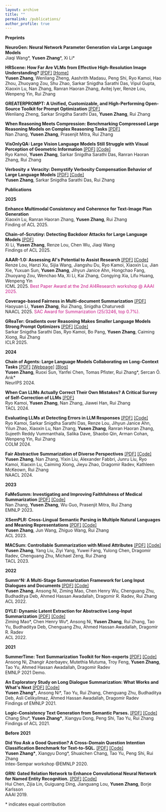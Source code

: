 ```yaml
---
layout: archive
title: ""
permalink: /publications/
author_profile: true
---
```

**Preprints**

**NeuroGen: Neural Network Parameter Generation via Large Language Models** \
Jiaqi Wang\*, **Yusen Zhang**\*, Xi Li\*

**HRScene: How Far Are VLMs from Effective High-Resolution Image Understanding?** [\[PDF\]](https://arxiv.org/pdf/2504.18406) [\[Home\]](https://yszh8.github.io/hrscene/)\
**Yusen Zhang**, Wenliang Zheng, Aashrith Madasu, Peng Shi, Ryo Kamoi, Hao Zhou, Zhuoyang Zou, Shu Zhao, Sarkar Snigdha Sarathi Das, Vipul Gupta, Xiaoxin Lu, Nan Zhang, Ranran Haoran Zhang, Avitej Iyer, Renze Lou, Wenpeng Yin, Rui Zhang 
 
**GREATERPROMPT: A Unified, Customizable, and High-Performing Open-Source Toolkit for Prompt Optimization** [\[PDF\]](https://arxiv.org/pdf/2504.02010) \
Wenliang Zheng, Sarkar Snigdha Sarathi Das, **Yusen Zhang**, Rui Zhang 

**When Reasoning Meets Compression: Benchmarking Compressed Large Reasoning Models on Complex Reasoning Tasks** [\[PDF\]](https://arxiv.org/pdf/2504.02010?) \
Nan Zhang, **Yusen Zhang**, Prasenjit Mitra, Rui Zhang 

**VisOnlyQA: Large Vision Language Models Still Struggle with Visual Perception of Geometric Information** [\[PDF\]](https://arxiv.org/abs/2412.00947) [\[Code\]](https://github.com/psunlpgroup/VisOnlyQA)\
Ryo Kamoi, **Yusen Zhang**, Sarkar Snigdha Sarathi Das, Ranran Haoran Zhang, Rui Zhang 

**Verbosity ≠ Veracity: Demystify Verbosity Compensation Behavior of Large Language Models** [\[PDF\]](https://arxiv.org/abs/2411.07858) [\[Code\]](https://github.com/psunlpgroup/VerbosityLLM)\
**Yusen Zhang**, Sarkar Snigdha Sarathi Das, Rui Zhang 

**Publications**

**2025**

**Enhance Multimodal Consistency and Coherence for Text-Image Plan Generation** \
Xiaoxin Lu, Ranran Haoran Zhang, **Yusen Zhang**, Rui Zhang \
Finding of ACL 2025.

**Chain-of-Scrutiny: Detecting Backdoor Attacks for Large Language Models** [\[PDF\]](https://arxiv.org/pdf/2406.05948) \
Xi Li, **Yusen Zhang**, Renze Lou, Chen Wu, Jiaqi Wang  \
Findings of ACL 2025.

**AAAR-1.0: Assessing AI's Potential to Assist Research** [\[PDF\]](https://arxiv.org/pdf/2410.22394) [\[Code\]](https://github.com/RenzeLou/AAAR-1.0/tree/main) \
Renze Lou, Hanzi Xu, Sijia Wang, Jiangshu Du, Ryo Kamoi, Xiaoxin Lu, Jian Xie, Yuxuan Sun, **Yusen Zhang**, Jihyun Janice Ahn, Hongchao Fang, Zhuoyang Zou, Wenchao Ma, Xi Li, Kai Zhang, Congying Xia, Lifu Huang, Wenpeng Yin \
ICML 2025. <span style="color:#c71585;"> Best Paper Award at the 2nd AI4Research workshop @ AAAI 2025.</span>

**Coverage-based Fairness in Multi-document Summarization** [\[PDF\]](https://arxiv.org/pdf/2412.08795) \
Haoyuan Li, **Yusen Zhang**, Rui Zhang, Snigdha Chaturvedi \
NAACL 2025. <span style="color:#c71585;"> SAC Award for Summarization (25/3246, top 0.7%).</span>

**GReaTer: Gradients over Reasoning Makes Smaller Language Models Strong Prompt Optimizers** [\[PDF\]](https://arxiv.org/pdf/2412.09722) [\[Code\]](https://github.com/psunlpgroup/GreaTer) \
Sarkar Snigdha Sarathi Das, Ryo Kamoi, Bo Pang, **Yusen Zhang**, Caiming Xiong, Rui Zhang \
ICLR 2025.

**2024**

**Chain of Agents: Large Language Models Collaborating on Long-Context Tasks** [\[PDF\]](https://arxiv.org/pdf/2406.02818) [\[Webpage\]](https://yszh8.github.io/chain-of-agents/) [\[Blog\]](https://research.google/blog/chain-of-agents-large-language-models-collaborating-on-long-context-tasks/)\
**Yusen Zhang**, Ruoxi Sun, Yanfei Chen, Tomas Pfister, Rui Zhang\*, Sercan Ö. Arık* \
NeurIPS 2024.

**When Can LLMs Actually Correct Their Own Mistakes? A Critical Survey of Self-Correction of LLMs** [\[PDF\]](https://arxiv.org/pdf/2406.01297) \
Ryo Kamoi, **Yusen Zhang**, Nan Zhang, Jiawei Han, Rui Zhang \
TACL 2024.

**Evaluating LLMs at Detecting Errors in LLM Responses** [\[PDF\]](https://arxiv.org/pdf/2404.03602) [\[Code\]](https://github.com/psunlpgroup/ReaLMistake) \
Ryo Kamoi, Sarkar Snigdha Sarathi Das, Renze Lou, Jihyun Janice Ahn, Yilun Zhao, Xiaoxin Lu, Nan Zhang, **Yusen Zhang**, Ranran Haoran Zhang, Sujeeth Reddy Vummanthala, Salika Dave, Shaobo Qin, Arman Cohan, Wenpeng Yin, Rui Zhang \
COLM 2024.

**Fair Abstractive Summarization of Diverse Perspectives** [\[PDF\]](https://arxiv.org/pdf/2311.07884.pdf) [\[Code\]](https://github.com/psunlpgroup/FairSumm) \
**Yusen Zhang**, Nan Zhang, Yixin Liu, Alexander Fabbri, Junru Liu, Ryo Kamoi, Xiaoxin Lu, Caiming Xiong, Jieyu Zhao, Dragomir Radev, Kathleen McKeown, Rui Zhang \
NAACL 2024.


**2023**

**FaMeSumm: Investigating and Improving Faithfulness of Medical Summarization** [\[PDF\]](https://arxiv.org/pdf/2311.02271.pdf) [\[Code\]](https://github.com/psunlpgroup/FaMeSumm) \
Nan Zhang, **Yusen Zhang**, Wu Guo, Prasenjit Mitra, Rui Zhang \
EMNLP 2023.

**XSemPLR: Cross-Lingual Semantic Parsing in Multiple Natural Languages and Meaning Representations** [\[PDF\]](https://arxiv.org/pdf/2306.04085.pdf) [\[Code\]](https://github.com/psunlpgroup/XSemPLR) \
**Yusen Zhang**, Jun Wang, Zhiguo Wang, Rui Zhang\
ACL 2023.

**MACSum: Controllable Summarization with Mixed Attributes** [\[PDF\]](https://arxiv.org/pdf/2211.05041.pdf) [\[Code\]](https://github.com/psunlpgroup/MACSum)\
**Yusen Zhang**, Yang Liu, Ziyi Yang, Yuwei Fang, Yulong Chen, Dragomir Radev, Chenguang Zhu, Michael Zeng, Rui Zhang\
TACL 2023.


**2022**

**Summ^N: A Multi-Stage Summarization Framework for Long Input Dialogues and Documents** [\[PDF\]](https://arxiv.org/pdf/2110.10150.pdf) [\[Code\]](https://github.com/psunlpgroup/Summ-N)\
**Yusen Zhang**, Ansong Ni, Ziming Mao, Chen Henry Wu, Chenguang Zhu, Budhaditya Deb, Ahmed Hassan Awadallah, Dragomir R. Radev, Rui Zhang\
ACL 2022.

**DYLE: Dynamic Latent Extraction for Abstractive Long-Input Summarization** [\[PDF\]](https://arxiv.org/pdf/2110.08168.pdf) [\[Code\]](https://github.com/Yale-LILY/DYLE)\
Ziming Mao\*, Chen Henry Wu\*, Ansong Ni, **Yusen Zhang**, Rui Zhang, Tao Yu, Budhaditya Deb, Chenguang Zhu, Ahmed Hassan Awadallah, Dragomir R. Radev\
ACL 2022.


**2021**

**SummerTime: Text Summarization Toolkit for Non-experts**  [\[PDF\]](https://arxiv.org/pdf/2108.12738.pdf) [\[Code\]](https://github.com/Yale-LILY/SummerTime)\
Ansong Ni, Zhangir Azerbayev, Mutethia Mutuma, Troy Feng, **Yusen Zhang**, Tao Yu, Ahmed Hassan Awadallah, Dragomir Radev\
EMNLP 2021 Demo.

**An Exploratory Study on Long Dialogue Summarization: What Works and What's Next** [\[PDF\]](https://arxiv.org/pdf/2109.04609.pdf) [\[Code\]](https://github.com/chatc/LongDialSumm)\
**Yusen Zhang\***, Ansong Ni\*, Tao Yu, Rui Zhang, Chenguang Zhu, Budhaditya Deb, Asli Celikyilmaz, Ahmed Hassan Awadallah, Dragomir Radev\
Findings of EMNLP 2021.

**Logic-Consistency Text Generation from Semantic Parses.** [\[PDF\]](https://arxiv.org/pdf/2108.00577.pdf) [\[Code\]](https://github.com/Ciaranshu/relogic)\
Chang Shu\*, **Yusen Zhang\***, Xiangyu Dong, Peng Shi, Tao Yu, Rui Zhang\
Findings of ACL 2021.

**Before 2021**

**Did You Ask a Good Question? A Cross-Domain Question Intention Classification Benchmark for Text-to-SQL.** [\[PDF\]](https://arxiv.org/pdf/2010.12634.pdf) [\[Code\]](https://github.com/chatc/TriageSQL)\
**Yusen Zhang\***, Xiangyu Dong\*, Shuaichen Chang, Tao Yu, Peng Shi, Rui Zhang\
Intex-Sempar workshop @EMNLP 2020.

**GRN: Gated Relation Network to Enhance Convolutional Neural Network for Named Entity Recognition.** [\[PDF\]](https://arxiv.org/pdf/1907.05611.pdf) [\[Code\]](https://github.com/microsoft/vert-papers/tree/master/papers/GRN-NER)\
Hui Chen, Zijia Lin, Guiguang Ding, Jianguang Lou, **Yusen Zhang**, Borje Karlsson\
AAAI 2019.

\* indicates equal contribution
